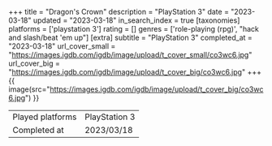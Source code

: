 +++
title = "Dragon's Crown"
description = "PlayStation 3"
date = "2023-03-18"
updated = "2023-03-18"
in_search_index = true
[taxonomies]
platforms = ['playstation 3']
rating = []
genres = ['role-playing (rpg)', "hack and slash/beat 'em up"]
[extra]
subtitle = "PlayStation 3"
completed_at = "2023-03-18"
url_cover_small = "https://images.igdb.com/igdb/image/upload/t_cover_small/co3wc6.jpg"
url_cover_big = "https://images.igdb.com/igdb/image/upload/t_cover_big/co3wc6.jpg"
+++
{{ image(src="https://images.igdb.com/igdb/image/upload/t_cover_big/co3wc6.jpg") }}

|              |            |
| ------------ | ---------- |
| Played platforms    | PlayStation 3 |
| Completed at | 2023/03/18 |

